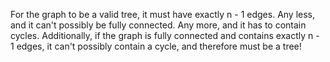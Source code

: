 For the graph to be a valid tree, it must have exactly n - 1 edges. Any less, and it can't possibly be fully connected. Any more, and it has to contain cycles. Additionally, if the graph is fully connected and contains exactly n - 1 edges, it can't possibly contain a cycle, and therefore must be a tree!
